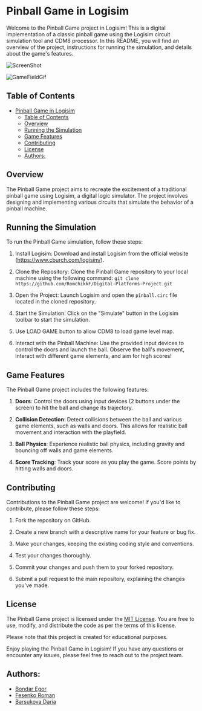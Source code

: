 # Pinball Game in Logisim

Welcome to the Pinball Game project in Logisim! This is a digital implementation of a classic pinball game using the Logisim circuit simulation tool and CDM8 processor. In this README, you will find an overview of the project, instructions for running the simulation, and details about the game's features.

![ScreenShot](/readme_files/game_picture.png)

![GameFieldGif](/readme_files/game_field.gif)

## Table of Contents
- [Pinball Game in Logisim](#pinball-game-in-logisim)
  - [Table of Contents](#table-of-contents)
  - [Overview](#overview)
  - [Running the Simulation](#running-the-simulation)
  - [Game Features](#game-features)
  - [Contributing](#contributing)
  - [License](#license)
  - [Authors:](#authors)

## Overview
The Pinball Game project aims to recreate the excitement of a traditional pinball game using Logisim, a digital logic simulator. The project involves designing and implementing various circuits that simulate the behavior of a pinball machine. 

## Running the Simulation
To run the Pinball Game simulation, follow these steps:

1. Install Logisim: Download and install Logisim from the official website (https://www.cburch.com/logisim/).

2. Clone the Repository: Clone the Pinball Game repository to your local machine using the following command: `git clone https://github.com/RomchikkF/Digital-Platforms-Project.git`

3. Open the Project: Launch Logisim and open the `pinball.circ` file located in the cloned repository.

4. Start the Simulation: Click on the "Simulate" button in the Logisim toolbar to start the simulation.

5. Use LOAD GAME button to allow CDM8 to load game level map.

6. Interact with the Pinball Machine: Use the provided input devices to control the doors and launch the ball. Observe the ball's movement, interact with different game elements, and aim for high scores!

## Game Features
The Pinball Game project includes the following features:

1. **Doors**: Control the doors using input devices (2 buttons under the screen) to hit the ball and change its trajectory.

2. **Collision Detection**: Detect collisions between the ball and various game elements, such as walls and doors. This allows for realistic ball movement and interaction with the playfield.

3. **Ball Physics**: Experience realistic ball physics, including gravity and bouncing off walls and game elements.

4. **Score Tracking**: Track your score as you play the game. Score points by hitting walls and doors.

## Contributing
Contributions to the Pinball Game project are welcome! If you'd like to contribute, please follow these steps:

1. Fork the repository on GitHub.

2. Create a new branch with a descriptive name for your feature or bug fix.

3. Make your changes, keeping the existing coding style and conventions.

4. Test your changes thoroughly.

5. Commit your changes and push them to your forked repository.

6. Submit a pull request to the main repository, explaining the changes you've made.

## License
The Pinball Game project is licensed under the [MIT License](https://opensource.org/licenses/MIT). You are free to use, modify, and distribute the code as per the terms of this license.

Please note that this project is created for educational purposes.

Enjoy playing the Pinball Game in Logisim! If you have any questions or encounter any issues, please feel free to reach out to the project team.

## Authors:

- [Bondar Egor](https://github.com/Ensell84)
- [Fesenko Roman](https://github.com/RomchikkF)
- [Barsukova Daria](https://github.com/daria-barsukova)